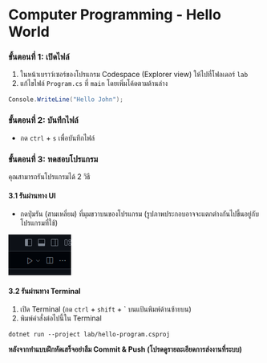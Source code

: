 # Computer Programming - Hello World

### ขั้นตอนที่ 1: เปิดไฟล์

1. ในหน้าเบราว์เซอร์ของโปรแกรม Codespace (Explorer view) ให้ไปที่โฟลเดอร์ `lab`
2. แก้ไขไฟล์ `Program.cs` ที่ `main` โดยเพิ่มโค้ดตามด้านล่าง

```c#
Console.WriteLine("Hello John");
```

### ขั้นตอนที่ 2: บันทึกไฟล์

* กด `ctrl` + `s` เพื่อบันทึกไฟล์

### ขั้นตอนที่ 3: ทดสอบโปรแกรม

คุณสามารถรันโปรแกรมได้ 2 วิธี

#### 3.1 รันผ่านทาง UI

* กดปุ่มรัน (สามเหลี่ยม) ที่มุมขวาบนของโปรแกรม (รูปภาพประกอบอาจจะแตกต่างกันไปขึ้นอยู่กับโปรแกรมที่ใช้)

![](/images/vscode-run.png)

#### 3.2 รันผ่านทาง Terminal

1. เปิด Terminal (กด `ctrl` + `shift` + `  บนแป้นพิมพ์ด้านซ้ายบน)
2. พิมพ์คำสั่งต่อไปนี้ใน Terminal

```
dotnet run --project lab/hello-program.csproj
```

**หลังจากทำแบบฝึกหัดเสร็จอย่าลืม Commit & Push (โปรดดูรายละเอียดการส่งงานที่ระบบ)**





